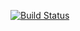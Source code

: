 [![Build Status](https://travis-ci.org/laimikko1/Springnewz.svg?branch=master)](https://travis-ci.org/laimikko1/Springnewz)
